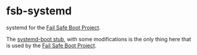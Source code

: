 # fsb-systemd

systemd for the
[Fail Safe Boot Project](https://github.com/glevand/fail-safe-boot).


The
[systemd-boot stub](https://github.com/glevand/fsb--systemd/blob/master/src/boot/efi/stub.c), with
some modifications is the only thing here that is
used by the [Fail Safe Boot Project](https://github.com/glevand/fail-safe-boot).
